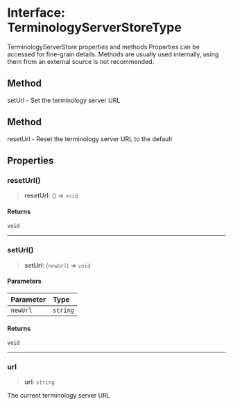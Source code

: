 # Interface: TerminologyServerStoreType

TerminologyServerStore properties and methods
Properties can be accessed for fine-grain details.
Methods are usually used internally, using them from an external source is not recommended.

## Method

setUrl - Set the terminology server URL

## Method

resetUrl - Reset the terminology server URL to the default

## Properties

### resetUrl()

> **resetUrl**: () => `void`

#### Returns

`void`

***

### setUrl()

> **setUrl**: (`newUrl`) => `void`

#### Parameters

| Parameter | Type |
| :------ | :------ |
| `newUrl` | `string` |

#### Returns

`void`

***

### url

> **url**: `string`

The current terminology server URL

